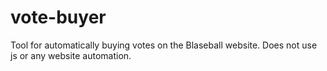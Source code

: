 # vote-buyer
Tool for automatically buying votes on the Blaseball website. Does not use js or any website automation.
